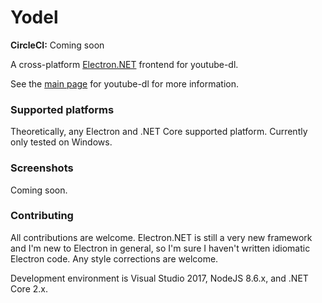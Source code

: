 # Yodel
**CircleCI:** Coming soon

A cross-platform [Electron.NET](https://github.com/ElectronNET/Electron.NET) frontend for youtube-dl.

See the [main page](https://rg3.github.io/youtube-dl/) for youtube-dl for more information.

### Supported platforms
Theoretically, any Electron and .NET Core supported platform. Currently only tested on Windows.

### Screenshots
Coming soon.

### Contributing
All contributions are welcome. Electron.NET is still a very new framework and I'm new to Electron in general, so I'm sure I haven't written idiomatic Electron code. Any style corrections are welcome.

Development environment is Visual Studio 2017, NodeJS 8.6.x, and .NET Core 2.x.